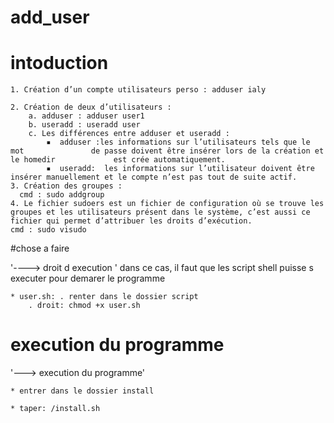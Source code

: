 # add_user

# intoduction

    1. Création d’un compte utilisateurs perso : adduser ialy

    2. Création de deux d’utilisateurs :
        a. adduser : adduser user1
        b. useradd : useradd user
        c. Les différences entre adduser et useradd :
            ▪  adduser :les informations sur l’utilisateurs tels que le mot 		      de passe doivent être insérer lors de la création et le homedir 		      est crée automatiquement.
            ▪  useradd:  les informations sur l’utilisateur doivent être 	       insérer manuellement et le compte n’est pas tout de suite actif.
    3. Création des groupes :
	  cmd : sudo addgroup
    4. Le fichier sudoers est un fichier de configuration où se trouve les groupes et les utilisateurs présent dans le système, c’est aussi ce fichier qui permet d’attribuer les droits d’exécution.
	cmd : sudo visudo

#chose a faire

'----> droit d execution '
dans ce cas, il faut que les script shell puisse s executer pour demarer le programme
    
    * user.sh: . renter dans le dossier script
		. droit: chmod +x user.sh
 
# execution du programme


'---> execution du programme'

 	* entrer dans le dossier install

	* taper: /install.sh


